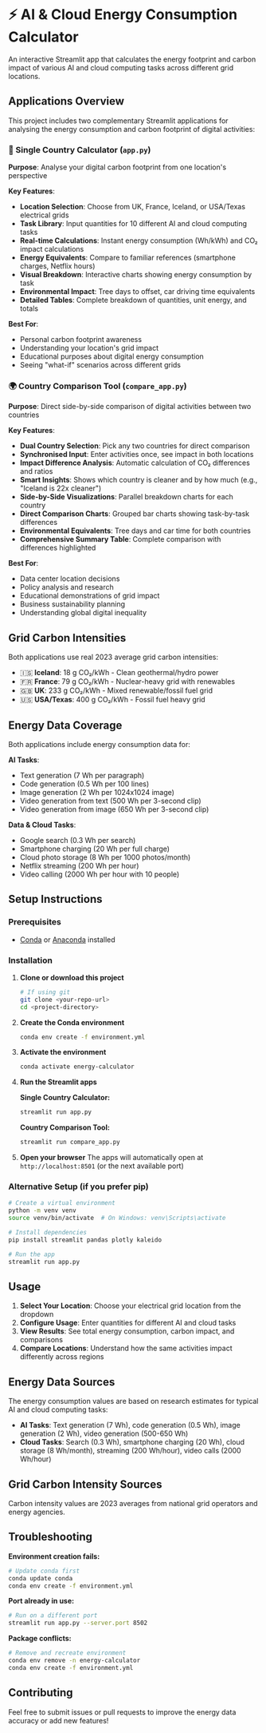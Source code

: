 # ⚡ AI & Cloud Energy Consumption Calculator

An interactive Streamlit app that calculates the energy footprint and carbon impact of various AI and cloud computing tasks across different grid locations.

## Applications Overview

This project includes two complementary Streamlit applications for analysing the energy consumption and carbon footprint of digital activities:

### 🔋 Single Country Calculator (`app.py`)
**Purpose**: Analyse your digital carbon footprint from one location's perspective

**Key Features**:
- **Location Selection**: Choose from UK, France, Iceland, or USA/Texas electrical grids
- **Task Library**: Input quantities for 10 different AI and cloud computing tasks
- **Real-time Calculations**: Instant energy consumption (Wh/kWh) and CO₂ impact calculations
- **Energy Equivalents**: Compare to familiar references (smartphone charges, Netflix hours)
- **Visual Breakdown**: Interactive charts showing energy consumption by task
- **Environmental Impact**: Tree days to offset, car driving time equivalents
- **Detailed Tables**: Complete breakdown of quantities, unit energy, and totals

**Best For**: 
- Personal carbon footprint awareness
- Understanding your location's grid impact
- Educational purposes about digital energy consumption
- Seeing "what-if" scenarios across different grids

### 🌍 Country Comparison Tool (`compare_app.py`)
**Purpose**: Direct side-by-side comparison of digital activities between two countries

**Key Features**:
- **Dual Country Selection**: Pick any two countries for direct comparison
- **Synchronised Input**: Enter activities once, see impact in both locations
- **Impact Difference Analysis**: Automatic calculation of CO₂ differences and ratios
- **Smart Insights**: Shows which country is cleaner and by how much (e.g., "Iceland is 22x cleaner")
- **Side-by-Side Visualizations**: Parallel breakdown charts for each country
- **Direct Comparison Charts**: Grouped bar charts showing task-by-task differences
- **Environmental Equivalents**: Tree days and car time for both countries
- **Comprehensive Summary Table**: Complete comparison with differences highlighted

**Best For**:
- Data center location decisions
- Policy analysis and research
- Educational demonstrations of grid impact
- Business sustainability planning
- Understanding global digital inequality

## Grid Carbon Intensities

Both applications use real 2023 average grid carbon intensities:

- 🇮🇸 **Iceland**: 18 g CO₂/kWh - Clean geothermal/hydro power
- 🇫🇷 **France**: 79 g CO₂/kWh - Nuclear-heavy grid with renewables
- 🇬🇧 **UK**: 233 g CO₂/kWh - Mixed renewable/fossil fuel grid
- 🇺🇸 **USA/Texas**: 400 g CO₂/kWh - Fossil fuel heavy grid

## Energy Data Coverage

Both applications include energy consumption data for:

**AI Tasks**:
- Text generation (7 Wh per paragraph)
- Code generation (0.5 Wh per 100 lines)
- Image generation (2 Wh per 1024x1024 image)
- Video generation from text (500 Wh per 3-second clip)
- Video generation from image (650 Wh per 3-second clip)

**Data & Cloud Tasks**:
- Google search (0.3 Wh per search)
- Smartphone charging (20 Wh per full charge)
- Cloud photo storage (8 Wh per 1000 photos/month)
- Netflix streaming (200 Wh per hour)
- Video calling (2000 Wh per hour with 10 people)

## Setup Instructions

### Prerequisites
- [Conda](https://docs.conda.io/en/latest/miniconda.html) or [Anaconda](https://www.anaconda.com/products/distribution) installed

### Installation

1. **Clone or download this project**
   ```bash
   # If using git
   git clone <your-repo-url>
   cd <project-directory>
   ```

2. **Create the Conda environment**
   ```bash
   conda env create -f environment.yml
   ```

3. **Activate the environment**
   ```bash
   conda activate energy-calculator
   ```

4. **Run the Streamlit apps**
   
   **Single Country Calculator:**
   ```bash
   streamlit run app.py
   ```
   
   **Country Comparison Tool:**
   ```bash
   streamlit run compare_app.py
   ```

5. **Open your browser**
   The apps will automatically open at `http://localhost:8501` (or the next available port)

### Alternative Setup (if you prefer pip)

```bash
# Create a virtual environment
python -m venv venv
source venv/bin/activate  # On Windows: venv\Scripts\activate

# Install dependencies
pip install streamlit pandas plotly kaleido

# Run the app
streamlit run app.py
```

## Usage

1. **Select Your Location**: Choose your electrical grid location from the dropdown
2. **Configure Usage**: Enter quantities for different AI and cloud tasks
3. **View Results**: See total energy consumption, carbon impact, and comparisons
4. **Compare Locations**: Understand how the same activities impact differently across regions

## Energy Data Sources

The energy consumption values are based on research estimates for typical AI and cloud computing tasks:

- **AI Tasks**: Text generation (7 Wh), code generation (0.5 Wh), image generation (2 Wh), video generation (500-650 Wh)
- **Cloud Tasks**: Search (0.3 Wh), smartphone charging (20 Wh), cloud storage (8 Wh/month), streaming (200 Wh/hour), video calls (2000 Wh/hour)

## Grid Carbon Intensity Sources

Carbon intensity values are 2023 averages from national grid operators and energy agencies.

## Troubleshooting

**Environment creation fails:**
```bash
# Update conda first
conda update conda
conda env create -f environment.yml
```

**Port already in use:**
```bash
# Run on a different port
streamlit run app.py --server.port 8502
```

**Package conflicts:**
```bash
# Remove and recreate environment
conda env remove -n energy-calculator
conda env create -f environment.yml
```

## Contributing

Feel free to submit issues or pull requests to improve the energy data accuracy or add new features!
